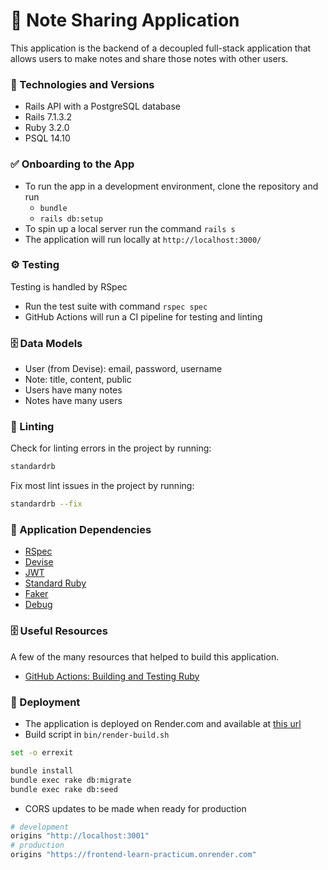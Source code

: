 # 📝 Note Sharing Application

This application is the backend of a decoupled full-stack application that allows users to make notes and share those notes with other users.

### 🧱 Technologies and Versions

- Rails API with a PostgreSQL database
- Rails 7.1.3.2
- Ruby 3.2.0
- PSQL 14.10

### ✅ Onboarding to the App

- To run the app in a development environment, clone the repository and run
  - `bundle`
  - `rails db:setup`
- To spin up a local server run the command `rails s`
- The application will run locally at `http://localhost:3000/`

### ⚙️ Testing

Testing is handled by RSpec

- Run the test suite with command `rspec spec`
- GitHub Actions will run a CI pipeline for testing and linting

### 🗄️ Data Models

- User (from Devise): email, password, username
- Note: title, content, public
- Users have many notes
- Notes have many users

### 🫧 Linting

Check for linting errors in the project by running:

```bash
standardrb
```

Fix most lint issues in the project by running:

```bash
standardrb --fix
```

### 🤝 Application Dependencies

- [RSpec](https://rubygems.org/gems/rspec-rails/versions/3.4.2?locale=en)
- [Devise](https://github.com/heartcombo/devise)
- [JWT](https://github.com/jwt/ruby-jwt)
- [Standard Ruby](https://github.com/standardrb/standard?tab=readme-ov-file)
- [Faker](https://github.com/faker-ruby/faker)
- [Debug](https://github.com/ruby/debug)

### 🗄️ Useful Resources

A few of the many resources that helped to build this application.

- [GitHub Actions: Building and Testing Ruby](https://docs.github.com/en/actions/automating-builds-and-tests/building-and-testing-ruby)

### 🚀 Deployment

- The application is deployed on Render.com and available at [this url](https://backend-learn-practicum.onrender.com)
- Build script in `bin/render-build.sh`

```sh
set -o errexit

bundle install
bundle exec rake db:migrate
bundle exec rake db:seed
```

- CORS updates to be made when ready for production

```ruby
# development
origins "http://localhost:3001"
# production
origins "https://frontend-learn-practicum.onrender.com"
```
